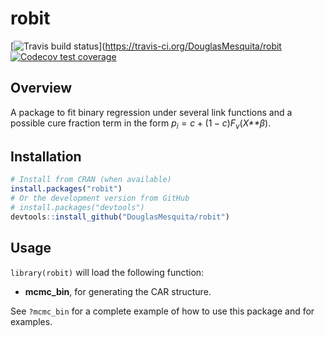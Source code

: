 
robit
=====

<!-- badges: start -->
<!-- [![CRAN status](https://www.r-pkg.org/badges/version/robit)](https://cran.r-project.org/package=robit) -->
\[![Travis build status](https://travis-ci.org/DouglasMesquita/robit.svg?branch=master)\](<https://travis-ci.org/DouglasMesquita/robit> [![Codecov test coverage](https://codecov.io/gh/DouglasMesquita/robit/branch/master/graph/badge.svg)](https://codecov.io/gh/DouglasMesquita/robit?branch=master) <!-- badges: end -->

Overview
--------

A package to fit binary regression under several link functions and a possible cure fraction term in the form *p*<sub>*i*</sub> = *c* + (1 − *c*)*F*<sub>*v*</sub>(*X**β*).

Installation
------------

``` r
# Install from CRAN (when available)
install.packages("robit")
# Or the development version from GitHub
# install.packages("devtools")
devtools::install_github("DouglasMesquita/robit")
```

Usage
-----

`library(robit)` will load the following function:

-   **mcmc\_bin**, for generating the CAR structure.

See `?mcmc_bin` for a complete example of how to use this package and for examples.
